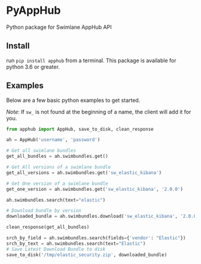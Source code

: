 # PyAppHub

Python package for Swimlane AppHub API

## Install
run `pip install apphub` from a terminal. This package is available for python 3.6 or greater.

## Examples

Below are a few basic python examples to get started.

*Note*: If `sw_` is not found at the beginning of a name, the client will
add it for you.

```python
from apphub import AppHub, save_to_disk, clean_response

ah = AppHub('username', 'password')

# Get all swimlane bundles
get_all_bundles = ah.swimbundles.get()

# Get All versions of a swimlane bundle
get_all_versions = ah.swimbundles.get('sw_elastic_kibana')

# Get One version of a swimlane bundle
get_one_version = ah.swimbundles.get('sw_elastic_kibana', '2.0.0')

ah.swimbundles.search(text="elastic")

# Download bundle by version
downloaded_bundle = ah.swimbundles.download('sw_elastic_kibana', '2.0.0')

clean_response(get_all_bundles)

srch_by_field = ah.swimbundles.search(fields={'vendor': "Elastic"})
srch_by_text = ah.swimbundles.search(text="Elastic")
# Save Latest Download Bundle to disk
save_to_disk('/tmp/elastic_security.zip', downloaded_bundle)
```
